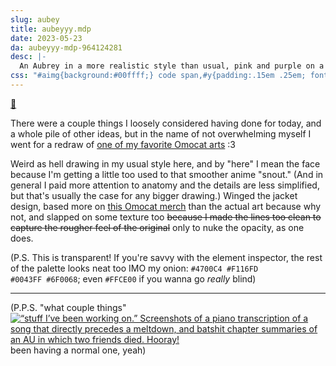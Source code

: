 ```yaml
---
slug: aubey
title: aubeyyy.mdp
date: 2023-05-23
da: aubeyyy-mdp-964124281
desc: |-
  An Aubrey in a more realistic style than usual, pink and purple on a cyan background. Mildly despondent expression.
css: "#aimg{background:#00ffff;} code span,#y{padding:.15em .25em; font-weight:bold;} #pr{background:#4700c4;} #pn{background:#f116fd;} #b{background:#0043FF;} #idk{background:#6F0068;} #y{background:#ffce00;} #pn,#y{color:#000;} #h{margin:.5em 0 0; display:inline-block;} #h:hover,#h:active,#h:focus{opacity:.85;} del{color:#efefef;}"
---
```

[🎉](https://web.archive.org/web/20230524025018/https://notabird.site/OMORI_GAME/status/1362572854793887748)

There were a couple things I loosely considered having done for today, and a whole pile of other ideas, but in the name of not overwhelming myself I went for a redraw of [one of my favorite Omocat arts](https://www.omocat-blog.com/post/648910369817018368/aubergine) :3

Weird as hell drawing in my usual style here, and by "here" I mean the face because I'm getting a little too used to that smoother anime "snout." (And in general I paid more attention to anatomy and the details are less simplified, but that's usually the case for any bigger drawing.) Winged the jacket design, based more on [this Omocat merch](https://www.omocat-shop.com/collections/jackets/products/hooligans-bomber-jacket) than the actual art because why not, and slapped on some texture too ~~because I made the lines too clean to capture the rougher feel of the original~~ only to nuke the opacity, as one does.

(P.S. This is transparent! If you're savvy with the element inspector, the rest of the palette looks neat too IMO my onion: <code><span id="pr">#4700C4</span> <span id="pn">#F116FD</span> <span id="b">#0043FF</span> <span id="idk">#6F0068</span></code>; even <code id="y">#FFCE00</code> if you wanna go *really* blind)

----

(P.P.S. "what couple things"
<a href="{%include url.html%}/assets/img/misc/happy.png" id="h" target="_blank"><img src="{%include url.html%}/assets/img/misc/happy.png" alt="“stuff I’ve been working on.” Screenshots of a piano transcription of a song that directly precedes a meltdown, and batshit chapter summaries of an AU in which two friends died. Hooray!"/></a>
been having a normal one, yeah)